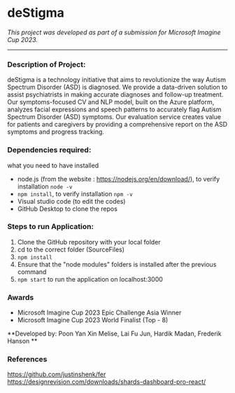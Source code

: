 # deStigma
_This project was developed as part of a submission for Microsoft Imagine Cup 2023._ <br>
****

### Description of Project:
deStigma is a technology initiative that aims to revolutionize the way Autism Spectrum Disorder (ASD) is diagnosed. We provide a data-driven solution to assist psychiatrists in making accurate diagnoses and follow-up treatment. Our symptoms-focused CV and NLP model, built on the Azure platform, analyzes facial expressions and speech patterns to accurately flag Autism Spectrum Disorder (ASD) symptoms. Our evaluation service creates value for patients and caregivers by providing a comprehensive report on the ASD symptoms and progress tracking.


### Dependencies required: 
what you need to have installed
- node.js (from the website : https://nodejs.org/en/download/),
to verify installation
``` node -v ```
- ```npm install```,
to verify installation
``` npm -v ```
- Visual studio code (to edit the codes)
- GitHub Desktop to clone the repos

### Steps to run Application:
1) Clone the GitHub repository with your local folder
2) cd to the correct folder (SourceFiles)
3) ```npm install```
4) Ensure that the "node modules" folders is installed after the previous command
5) ```npm start``` to run the application on localhost:3000

### Awards 
- Microsoft Imagine Cup 2023 Epic Challenge Asia Winner
- Microsoft Imagine Cup 2023 World Finalist (Top - 8)
  
**Developed by: Poon Yan Xin Melise, Lai Fu Jun, Hardik Madan, Frederik Hanson **

### References
https://github.com/justinshenk/fer <br>
https://designrevision.com/downloads/shards-dashboard-pro-react/ <br>
